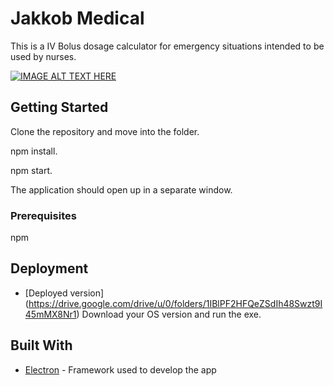 # Jakkob Medical

This is a IV Bolus dosage calculator for emergency situations intended to be used by nurses.

[![IMAGE ALT TEXT HERE](https://img.youtube.com/vi/EIXw1BB6dso/0.jpg)](https://www.youtube.com/watch?v=EIXw1BB6dso)

## Getting Started

Clone the repository and move into the folder.

npm install.

npm start.

The application should open up in a separate window.

### Prerequisites

npm

## Deployment

- [Deployed version] (https://drive.google.com/drive/u/0/folders/1IBlPF2HFQeZSdIh48Swzt9I45mMX8Nr1)
Download your OS version and run the exe.

## Built With

- [Electron](https://www.electronjs.org/docs) - Framework used to develop the app

